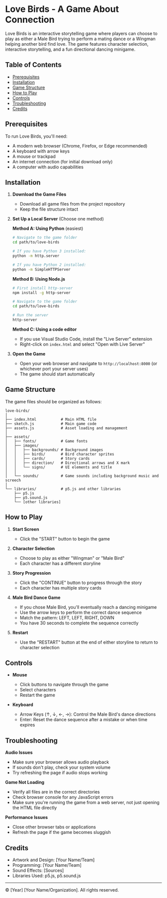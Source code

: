 # Love Birds - A Game About Connection

Love Birds is an interactive storytelling game where players can choose to play as either a Male Bird trying to perform a mating dance or a Wingman helping another bird find love. The game features character selection, interactive storytelling, and a fun directional dancing minigame.

## Table of Contents
- [Prerequisites](#prerequisites)
- [Installation](#installation)
- [Game Structure](#game-structure)
- [How to Play](#how-to-play)
- [Controls](#controls)
- [Troubleshooting](#troubleshooting)
- [Credits](#credits)

## Prerequisites

To run Love Birds, you'll need:

- A modern web browser (Chrome, Firefox, or Edge recommended)
- A keyboard with arrow keys
- A mouse or trackpad
- An internet connection (for initial download only)
- A computer with audio capabilities

## Installation

1. **Download the Game Files**
   - Download all game files from the project repository
   - Keep the file structure intact

2. **Set Up a Local Server** (Choose one method)
   
   **Method A: Using Python** (easiest)
   ```bash
   # Navigate to the game folder
   cd path/to/love-birds

   # If you have Python 3 installed:
   python -m http.server

   # If you have Python 2 installed:
   python -m SimpleHTTPServer
   ```

   **Method B: Using Node.js**
   ```bash
   # First install http-server
   npm install -g http-server

   # Navigate to the game folder
   cd path/to/love-birds

   # Run the server
   http-server
   ```

   **Method C: Using a code editor**
   - If you use Visual Studio Code, install the "Live Server" extension
   - Right-click on `index.html` and select "Open with Live Server"

3. **Open the Game**
   - Open your web browser and navigate to `http://localhost:8000` (or whichever port your server uses)
   - The game should start automatically

## Game Structure

The game files should be organized as follows:

```
love-birds/
│
├── index.html           # Main HTML file
├── sketch.js            # Main game code
├── assets.js            # Asset loading and management
│
├── assets/
│   ├── fonts/           # Game fonts
│   ├── images/
│   │   ├── backgrounds/ # Background images
│   │   ├── birds/       # Bird character sprites
│   │   ├── cards/       # Story cards
│   │   ├── direction/   # Directional arrows and X mark
│   │   └── signs/       # UI elements and title
│   │
│   └── sounds/          # Game sounds including background music and screech
│
└── libraries/           # p5.js and other libraries
    ├── p5.js
    ├── p5.sound.js
    └── [other libraries]
```

## How to Play

1. **Start Screen**
   - Click the "START" button to begin the game

2. **Character Selection**
   - Choose to play as either "Wingman" or "Male Bird"
   - Each character has a different storyline

3. **Story Progression**
   - Click the "CONTINUE" button to progress through the story
   - Each character has multiple story cards

4. **Male Bird Dance Game**
   - If you chose Male Bird, you'll eventually reach a dancing minigame
   - Use the arrow keys to perform the correct dance sequence
   - Match the pattern: LEFT, LEFT, RIGHT, DOWN
   - You have 30 seconds to complete the sequence correctly

5. **Restart**
   - Use the "RESTART" button at the end of either storyline to return to character selection

## Controls

- **Mouse**
  - Click buttons to navigate through the game
  - Select characters
  - Restart the game

- **Keyboard**
  - Arrow Keys (↑, ↓, ←, →): Control the Male Bird's dance directions
  - Enter: Reset the dance sequence after a mistake or when time expires

## Troubleshooting

**Audio Issues**
- Make sure your browser allows audio playback
- If sounds don't play, check your system volume
- Try refreshing the page if audio stops working

**Game Not Loading**
- Verify all files are in the correct directories
- Check browser console for any JavaScript errors
- Make sure you're running the game from a web server, not just opening the HTML file directly

**Performance Issues**
- Close other browser tabs or applications
- Refresh the page if the game becomes sluggish

## Credits

- Artwork and Design: [Your Name/Team]
- Programming: [Your Name/Team]
- Sound Effects: [Sources]
- Libraries Used: p5.js, p5.sound.js

---

© [Year] [Your Name/Organization]. All rights reserved.
